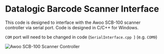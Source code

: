 # Datalogic Barcode Scanner Interface

This code is designed to interface with the Awoo SCB-100 scanner controller via serial port. Code is designed in C/C++ for Windows.

`COM` port will need to be changed in code (`SerialInterface.cpp `) (e.g. `COM9`)

![Awoo SCB-100 Scanner Controller](https://drive.google.com/open?id=1PdywjqUHqpZIdj11WugM83uXsQIyZlNW&authuser=apatyk%40g.clemson.edu&usp=drive_fs)
